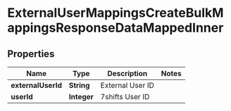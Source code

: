 

# ExternalUserMappingsCreateBulkMappingsResponseDataMappedInner


## Properties

| Name | Type | Description | Notes |
|------------ | ------------- | ------------- | -------------|
|**externalUserId** | **String** | External User ID |  |
|**userId** | **Integer** | 7shifts User ID |  |



